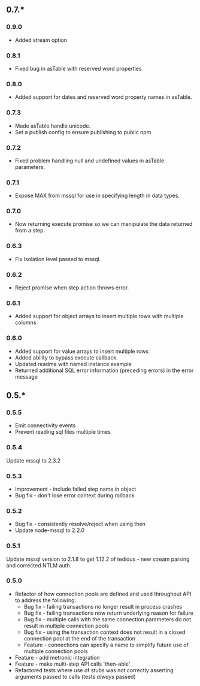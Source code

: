 ## 0.7.*

### 0.9.0

* Added stream option

### 0.8.1

* Fixed bug in asTable with reserved word properties

### 0.8.0

* Added support for dates and reserved word property names in asTable.

### 0.7.3

* Made asTable handle unicode.
* Set a publish config to ensure publishing to public npm

### 0.7.2

* Fixed problem handling null and undefined values in asTable parameters.

### 0.7.1

* Expose MAX from mssql for use in specifying length in data types.

### 0.7.0

* Now returning execute promise so we can manipulate the data returned from a step.

### 0.6.3

* Fix isolation level passed to mssql.

### 0.6.2

* Reject promise when step action throws error.

### 0.6.1

* Added support for object arrays to insert multiple rows with multiple columns

### 0.6.0
* Added support for value arrays to insert multiple rows
* Added ability to bypass execute callback.
* Updated readme with named instance example
* Returned additional SQL error information (preceding errors) in the error message

## 0.5.*

### 0.5.5
 * Emit connectivity events
 * Prevent reading sql files multiple times

### 0.5.4
Update mssql to 2.3.2

### 0.5.3
 * Improvement - include failed step name in  object
 * Bug fix - don't lose error context during rollback

### 0.5.2
 * Bug fix - consistently resolve/reject when using then
 * Update node-mssql to 2.2.0

### 0.5.1

Update mssql version to 2.1.8 to get 1.12.2 of tedious - new stream parsing and corrected NTLM auth.

### 0.5.0

 * Refactor of how connection pools are defined and used throughout API to address the following:
   * Bug fix - failing transactions no longer result in process crashes
   * Bug fix - failing transactions now return underlying reason for failure
   * Bug fix - multiple calls with the same connection parameters do not result in multiple connection pools
   * Bug fix - using the transaction context does not result in a closed connection pool at the end of the transaction
   * Feature - connections can specify a name to simplify future use of multiple connection pools
 * Feature - add metronic integration
 * Feature - make multi-step API calls 'then-able'
 * Refactored tests where use of stubs was not correctly asserting arguments passed to calls (tests *always* passed)
